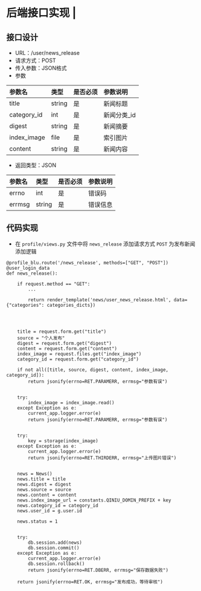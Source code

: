 # 后端接口实现 \|

## 接口设计 <a id="&#x63A5;&#x53E3;&#x8BBE;&#x8BA1;"></a>

* URL：/user/news\_release
* 请求方式：POST
* 传入参数：JSON格式
* 参数

| 参数名 | 类型 | 是否必须 | 参数说明 |
| :--- | :--- | :--- | :--- |
| title | string | 是 | 新闻标题 |
| category\_id | int | 是 | 新闻分类\_id |
| digest | string | 是 | 新闻摘要 |
| index\_image | file | 是 | 索引图片 |
| content | string | 是 | 新闻内容 |

* 返回类型：JSON

| 参数名 | 类型 | 是否必须 | 参数说明 |
| :--- | :--- | :--- | :--- |
| errno | int | 是 | 错误码 |
| errmsg | string | 是 | 错误信息 |

## 代码实现 <a id="&#x4EE3;&#x7801;&#x5B9E;&#x73B0;"></a>

* 在 `profile/views.py` 文件中将 `news_release` 添加请求方式 `POST` 为发布新闻添加逻辑

```text
@profile_blu.route('/news_release', methods=["GET", "POST"])
@user_login_data
def news_release():

    if request.method == "GET":
        ...
        
        return render_template('news/user_news_release.html', data={"categories": categories_dicts})

    

    
    title = request.form.get("title")
    source = "个人发布"
    digest = request.form.get("digest")
    content = request.form.get("content")
    index_image = request.files.get("index_image")
    category_id = request.form.get("category_id")
    
    if not all([title, source, digest, content, index_image, category_id]):
        return jsonify(errno=RET.PARAMERR, errmsg="参数有误")

    
    try:
        index_image = index_image.read()
    except Exception as e:
        current_app.logger.error(e)
        return jsonify(errno=RET.PARAMERR, errmsg="参数有误")

    
    try:
        key = storage(index_image)
    except Exception as e:
        current_app.logger.error(e)
        return jsonify(errno=RET.THIRDERR, errmsg="上传图片错误")

    
    news = News()
    news.title = title
    news.digest = digest
    news.source = source
    news.content = content
    news.index_image_url = constants.QINIU_DOMIN_PREFIX + key
    news.category_id = category_id
    news.user_id = g.user.id
    
    news.status = 1

    
    try:
        db.session.add(news)
        db.session.commit()
    except Exception as e:
        current_app.logger.error(e)
        db.session.rollback()
        return jsonify(errno=RET.DBERR, errmsg="保存数据失败")
    
    return jsonify(errno=RET.OK, errmsg="发布成功，等待审核")
```

